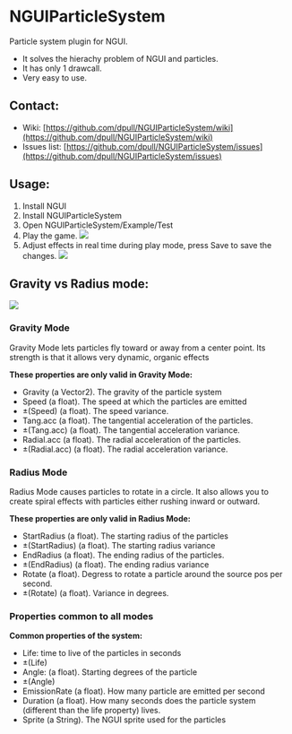# NGUIParticleSystem #
Particle system plugin for NGUI. 

- It solves the hierachy problem of NGUI and particles. 
- It has only 1 drawcall.
- Very easy to use.

## Contact: ##
- Wiki: [https://github.com/dpull/NGUIParticleSystem/wiki](https://github.com/dpull/NGUIParticleSystem/wiki)
- Issues list: [https://github.com/dpull/NGUIParticleSystem/issues](https://github.com/dpull/NGUIParticleSystem/issues)

## Usage: ##

1. Install NGUI
1. Install NGUIParticleSystem
1. Open NGUIParticleSystem/Example/Test 
1. Play the game.
	![](http://i.imgur.com/GUyzpZx.jpg) 
1. Adjust effects in real time during play mode, press Save to save the changes.
    ![](http://i.imgur.com/4dbzJ27.jpg)

## Gravity vs Radius mode: ##
![](http://i.imgur.com/8sWgiTo.jpg)

### Gravity Mode ###
Gravity Mode lets particles fly toward or away from a center point. Its strength is that it allows very dynamic, organic effects

**These properties are only valid in Gravity Mode:**

- Gravity (a Vector2). The gravity of the particle system
- Speed (a float). The speed at which the particles are emitted
- ±(Speed) (a float). The speed variance.
- Tang.acc (a float). The tangential acceleration of the particles.
- ±(Tang.acc) (a float). The tangential acceleration variance.
- Radial.acc (a float). The radial acceleration of the particles.
- ±(Radial.acc) (a float). The radial acceleration variance.

### Radius Mode ###
Radius Mode causes particles to rotate in a circle. It also allows you to create spiral effects with particles either rushing inward or outward.

**These properties are only valid in Radius Mode:**

- StartRadius (a float). The starting radius of the particles
- ±(StartRadius) (a float). The starting radius variance
- EndRadius (a float). The ending radius of the particles.
- ±(EndRadius) (a float). The ending radius variance
- Rotate (a float). Degress to rotate a particle around the source pos per second.
- ±(Rotate) (a float). Variance in degrees.

### Properties common to all modes ###
**Common properties of the system:**

- Life: time to live of the particles in seconds
- ±(Life) 
- Angle: (a float). Starting degrees of the particle
- ±(Angle) 
- EmissionRate (a float). How many particle are emitted per second
- Duration (a float). How many seconds does the particle system (different than the life property) lives. 
- Sprite (a String). The NGUI sprite used for the particles


